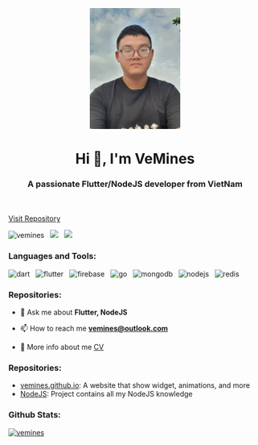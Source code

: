 <p align="center">
  <a href="https://github.com/VeMines/">
    <img src="1.jpg" alt="Logo" width="180" height="240">
  </a>

  <p align="center">
    <h1 align="center">Hi 👋, I'm VeMines</h1>
    <h3 align="center">A passionate Flutter/NodeJS developer from VietNam</h3>
    <br/>
    <br/>
    <a href="https://github.com/vemines?tab=repositories">Visit Repository</a>
  </p>
</p>

<p align="left"> 
  <img src="https://komarev.com/ghpvc/?username=vemines&label=Profile%20views&color=0e75b6&style=for-the-badge" alt="vemines" /> &nbsp
  <img src="https://img.shields.io/badge/Flutter-2196f3?style=for-the-badge&logo=flutter&logoColor=white"/> &nbsp
  <img src="https://img.shields.io/badge/NodeJS-22bb33?style=for-the-badge&logo=nodedotjs&logoColor=white"/> &nbsp
</p>

<h3 align="left">Languages and Tools:</h3>
<p align="left">
    <img src="https://www.vectorlogo.zone/logos/dartlang/dartlang-icon.svg" alt="dart" width="40" height="40"/> &nbsp
    <img src="https://www.vectorlogo.zone/logos/flutterio/flutterio-icon.svg" alt="flutter" width="40" height="40"/> &nbsp
    <img src="https://www.vectorlogo.zone/logos/firebase/firebase-icon.svg" alt="firebase" width="40" height="40"/> &nbsp
    <img src="https://www.vectorlogo.zone/logos/golang/golang-icon.svg" alt="go" width="40" height="40"/> &nbsp
    <img src="https://www.vectorlogo.zone/logos/mongodb/mongodb-icon.svg" alt="mongodb" width="40" height="40"/> &nbsp
    <img src="https://www.vectorlogo.zone/logos/nodejs/nodejs-icon.svg" alt="nodejs" width="40" height="40"/> &nbsp
    <img src="https://www.vectorlogo.zone/logos/redis/redis-icon.svg" alt="redis" width="40" height="40"/> &nbsp
</p>

<h3 align="left">Repositories:</h3>

- 💬 Ask me about **Flutter, NodeJS**

- 📫 How to reach me **vemines@outlook.com**

- 📄 More info about me [CV](https://dashing-pothos-2ded72.netlify.app/#/cv)

<h3 align="left">Repositories:</h3>

* [vemines.github.io](https://vemines.github.com/): A website that show widget, animations, and more
* [NodeJS](https://github.com/vemines/NodeJs): Project contains all my NodeJS knowledge

<h3 align="left">Github Stats:</h3>
<p align="left"> <a href="https://github.com/ryo-ma/github-profile-trophy"><img src="https://github-profile-trophy.vercel.app/?username=vemines" alt="vemines" /></a> 
</p>


